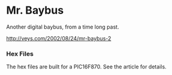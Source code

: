 Mr. Baybus
=========

Another digital baybus, from a time long past.

http://veys.com/2002/08/24/mr-baybus-2

### Hex Files

The hex files are built for a PIC16F870.  See the article for details.
